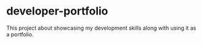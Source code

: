# developer-portfolio
This project about showcasing my development skills along with using it as a portfolio.
